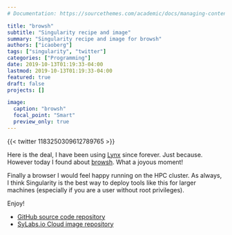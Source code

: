 ```yaml
---
# Documentation: https://sourcethemes.com/academic/docs/managing-content/

title: "browsh"
subtitle: "Singularity recipe and image"
summary: "Singularity recipe and image for browsh"
authors: ["icaoberg"]
tags: ["singularity", "twitter"]
categories: ["Programming"]
date: 2019-10-13T01:19:33-04:00
lastmod: 2019-10-13T01:19:33-04:00
featured: true
draft: false
projects: []

image:
  caption: "browsh"
  focal_point: "Smart"
  preview_only: true
---
```


{{< twitter 1183250309612789765 >}}

Here is the deal, I have been using [Lynx](http://lynx.browser.org/) since forever. Just because. However today I found about [browsh](https://www.brow.sh/). What a joyous moment!

Finally a browser I would feel happy running on the HPC cluster. As always, I think Singularity is the best way to deploy tools like this for larger machines (especially if you are a user without root privileges).

Enjoy!

* [GitHub source code repository](https://github.com/icaoberg/singularity-browsh)
* [SyLabs.io Cloud image repository](https://cloud.sylabs.io/library/icaoberg/default/browsh)

